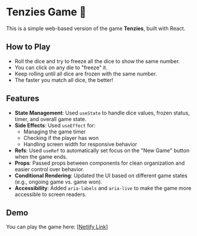 # Tenzies Game 🎲

This is a simple web-based version of the game **Tenzies**, built with React.

## How to Play
- Roll the dice and try to freeze all the dice to show the same number.
- You can click on any die to "freeze" it.
- Keep rolling until all dice are frozen with the same number.
- The faster you match all dice, the better!

## Features
- **State Management**: Used `useState` to handle dice values, frozen status, timer, and overall game state.
- **Side Effects**: Used `useEffect` for:
  - Managing the game timer
  - Checking if the player has won
  - Handling screen width for responsive behavior
- **Refs**: Used `useRef` to automatically set focus on the "New Game" button when the game ends.
- **Props**: Passed props between components for clean organization and easier control over behavior.
- **Conditional Rendering**: Updated the UI based on different game states (e.g., ongoing game vs. game won).
- **Accessibility**: Added `aria-labels` and `aria-live` to make the game more accessible to screen readers.

## Demo
You can play the game here: [[Netlify Link](https://tenzies-react-page.netlify.app/)]
